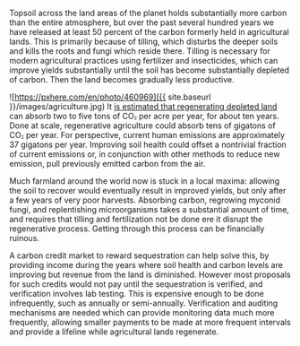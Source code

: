 Topsoil across the land areas of the planet holds substantially more carbon than the entire atmosphere, but over the past several hundred years we have released at least 50 percent of the carbon formerly held in agricultural lands. This is primarily because of tilling, which disturbs the deeper soils and kills the roots and fungi which reside there. Tilling is necessary for modern agricultural practices using fertilizer and insecticides, which can improve yields substantially until the soil has become substantially depleted of carbon. Then the land becomes gradually less productive.

![https://pxhere.com/en/photo/460969]({{ site.baseurl }}/images/agriculture.jpg)
It [is estimated that regenerating depleted land](https://www.drawdown.org/solutions/food/regenerative-agriculture) can absorb two to five tons of CO<span style="vertical-align: baseline; position: relative; top: 0.1em; font-size:8px;">2</span> per acre per year, for about ten years. Done at scale, regenerative agriculture could absorb tens of gigatons of CO<span style="vertical-align: baseline; position: relative; top: 0.1em; font-size:8px;">2</span> per year. For perspective, current human emissions are approximately 37 gigatons per year. Improving soil health could offset a nontrivial fraction of current emissions or, in conjunction with other methods to reduce new emission, pull previously emitted carbon from the air.

Much farmland around the world now is stuck in a local maxima: allowing the soil to recover would eventually result in improved yields, but only after a few years of very poor harvests. Absorbing carbon, regrowing myconid fungi, and replentishing microorganisms takes a substantial amount of time, and requires that tilling and fertilization not be done ere it disrupt the regenerative process. Getting through this process can be financially ruinous.

A carbon credit market to reward sequestration can help solve this, by providing income during the years where soil health and carbon levels are improving but revenue from the land is diminished. However most proposals for such credits would not pay until the sequestration is verified, and verification involves lab testing. This is expensive enough to be done infrequently, such as annually or semi-annually. Verification and auditing mechanisms are needed which can provide monitoring data much more frequently, allowing smaller payments to be made at more frequent intervals and provide a lifeline while agricultural lands regenerate.
